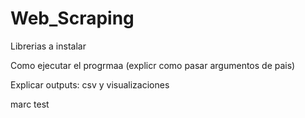 # Web_Scraping

Librerias a instalar

Como ejecutar el progrmaa (explicr como pasar argumentos de pais)

Explicar outputs: csv y visualizaciones


marc test
